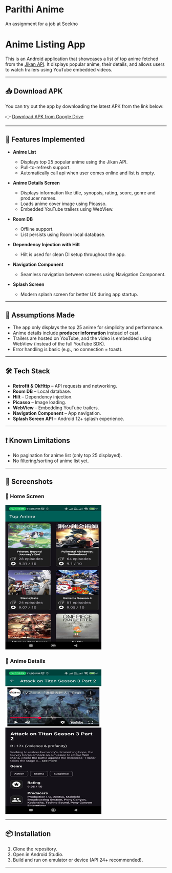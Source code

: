 # Parithi Anime
An assignment for a job at Seekho

# Anime Listing App

This is an Android application that showcases a list of top anime fetched from the [Jikan API](https://jikan.moe/). It displays popular anime, their details, and allows users to watch trailers using YouTube embedded videos.

---

## 📥 Download APK

You can try out the app by downloading the latest APK from the link below:

👉 [Download APK from Google Drive](https://drive.google.com/file/d/1l5M7lWLpbQX1IYMlzyqfr9HlYZpqNA74/view?usp=sharing)

---

## 🚀 Features Implemented

- **Anime List**  
  - Displays top 25 popular anime using the Jikan API.
  - Pull-to-refresh support.
  - Automatically call api when user comes online and list is empty.
  
- **Anime Details Screen**  
  - Displays information like title, synopsis, rating, score, genre and producer names.
  - Loads anime cover image using Picasso.
  - Embedded YouTube trailers using WebView.

- **Room DB**
  - Offline support.
  - List persists using Room local database.

- **Dependency Injection with Hilt**  
  - Hilt is used for clean DI setup throughout the app.

- **Navigation Component**  
  - Seamless navigation between screens using Navigation Component.

- **Splash Screen**  
  - Modern splash screen for better UX during app startup.

---

## 🧠 Assumptions Made

- The app only displays the top 25 anime for simplicity and performance.
- Anime details include **producer information** instead of cast.
- Trailers are hosted on YouTube, and the video is embedded using WebView (instead of the full YouTube SDK).
- Error handling is basic (e.g., no connection = toast).

---

## 🛠️ Tech Stack

- **Retrofit & OkHttp** – API requests and networking.
- **Room DB** – Local database.
- **Hilt** – Dependency injection.
- **Picasso** – Image loading.
- **WebView** – Embedding YouTube trailers.
- **Navigation Component** – App navigation.
- **Splash Screen API** – Android 12+ splash experience.

---

## ❗ Known Limitations

- No pagination for anime list (only top 25 displayed).
- No filtering/sorting of anime list yet.

---

## 📸 Screenshots

### 🔹 Home Screen
<img src="screenshots/home_screen.jpeg" alt="Home Screen" width="300" height="450"/>

### 🔹 Anime Details
<img src="screenshots/anime_details_screen.jpeg" alt="Anime Details Screen" width="300" height="450"/>

---

## 📦 Installation

1. Clone the repository.
2. Open in Android Studio.
3. Build and run on emulator or device (API 24+ recommended).

---
